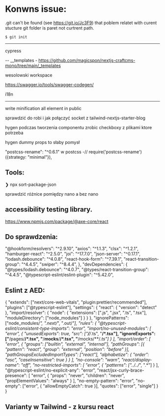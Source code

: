 # Konwns issue:

.git can't be found (see https://git.io/Jc3F9)
that poblem relatet with curent stucture git folder is paret not curtrent path.

```just create temporary git init folder
$ git init
```

---

cypress

--
\_\_templates - <https://github.com/magicspon/nextjs-craftcms-mono/tree/main/_templates>

wesolowski workspace

<https://swagger.io/tools/swagger-codegen/>

i18n

---

write minification all element in public

sprawdzić do robi i jak połączyć socket z tailwind-nextjs-starter-blog

hygen podczas tworzenia componentu zrobic checkboxy z plikami ktore potrzeba

hygen dummy props to słaby pomysł

"postcss-rename": "^0.6.1" w postcss -// require('postcss-rename')({strategy: "minimal"}),

## Tools:

❯ npx sort-package-json

sprawdzić różnice pomiędzy nano a bez nano

## accessibility testing library.

https://www.npmjs.com/package/@axe-core/react

## Do sprawdzenia:

"@hookform/resolvers": "^2.9.10",
"axios": "^1.1.3",
"clsx": "^1.2.1",
"hamburger-react": "^2.5.0",
"joi": "^17.7.0",
"json-server": "^0.17.1",
"lodash.debounce": "^4.0.8",
"react-hook-form": "^7.39.1",
"react-transition-group": "^4.4.5",
"swiper": "^8.4.4",
},
"devDependencies": {
"@types/lodash.debounce": "^4.0.7",
"@types/react-transition-group": "^4.4.5",
"@typescript-eslint/eslint-plugin": "^5.42.0",

## Eslint z AED:

{
"extends": ["next/core-web-vitals", "plugin:prettier/recommended"],
"plugins": ["@typescript-eslint"],
"settings": {
"react": { "version": "detect" },
"import/resolver": {
"node": {
"extensions": [".js", ".jsx", ".ts", ".tsx"],
"moduleDirectory": ["node_modules"]
}
}
},
"ignorePatterns": ["node_modules/*", ".next/*", ".out/*"],
"rules": {
"@typescript-eslint/consistent-type-imports": "error",
"import/no-unused-modules": [
"error",
{
"unusedExports": true,
"src": ["**/**/*.ts", "**/*.tsx"],
"ignoreExports": ["**/pages/**/*.tsx", "**/__mocks__/**/*.tsx", "**/mocks/**/*.ts"]
}
],
"import/order": [
"error",
{
"groups": ["builtin", "external", "internal"],
"pathGroups": [{ "pattern": "react", "group": "external", "position": "before" }],
"pathGroupsExcludedImportTypes": ["react"],
"alphabetize": { "order": "asc", "caseInsensitive": true }
}
],
"no-console": "warn",
"react/display-name": "off",
"no-restricted-imports": [
"error",
{
"patterns": ["../../*", ".*"]
}
],
"@typescript-eslint/no-explicit-any": "error",
"react/jsx-curly-brace-presence": [
"error",
{ "props": "never", "children": "never", "propElementValues": "always" }
],
"no-empty-pattern": "error",
"no-empty": ["error", { "allowEmptyCatch": true }],
"quotes": ["error", "single"]
}
}

## Varianty w Tailwind - z kursu react
